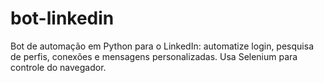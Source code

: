 # bot-linkedin
Bot de automação em Python para o LinkedIn: automatize login, pesquisa de perfis, conexões e mensagens personalizadas. Usa Selenium para controle do navegador.
